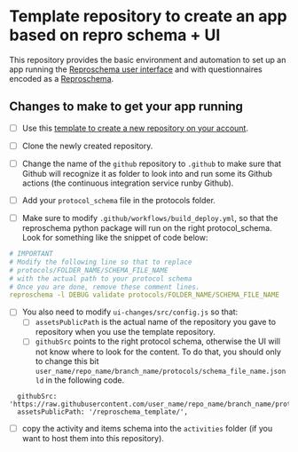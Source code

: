 # Template repository to create an app based on repro schema + UI

This repository provides the basic environment and automation to set up an app
running the
[Reproschema user interface](https://github.com/ReproNim/reproschema-ui) and
with questionnaires encoded as a
[Reproschema](https://github.com/ReproNim/reproschema).

## Changes to make to get your app running

- [ ] Use this
      [template to create a new repository on your account](https://docs.github.com/en/free-pro-team@latest/github/creating-cloning-and-archiving-repositories/creating-a-repository-from-a-template).

- [ ] Clone the newly created repository.

- [ ] Change the name of the `github` repository to `.github` to make sure that
      Github will recognize it as folder to look into and run some its Github
      actions (the continuous integration service runby Github).
- [ ] Add your `protocol_schema` file in the protocols folder.

- [ ] Make sure to modify `.github/workflows/build_deploy.yml`, so that the
      reproschema python package will run on the right protocol_schema. Look for
      something like the snippet of code below:

```yml
# IMPORTANT
# Modify the following line so that to replace
# protocols/FOLDER_NAME/SCHEMA_FILE_NAME
# with the actual path to your protocol schema
# Once you are done, remove these comment lines.
reproschema -l DEBUG validate protocols/FOLDER_NAME/SCHEMA_FILE_NAME
```

- [ ] You also need to modify `ui-changes/src/config.js` so that:
  - [ ] `assetsPublicPath` is the actual name of the repository you gave to
        repository when you use the template repository.
  - [ ] `githubSrc` points to the right protocol schema, otherwise the UI will
        not know where to look for the content. To do that, you should only to
        change this bit
        `user_name/repo_name/branch_name/protocols/schema_file_name.jsonld` in
        the following code.

```
  githubSrc: 'https://raw.githubusercontent.com/user_name/repo_name/branch_name/protocols/schema_file_name.jsonld',
  assetsPublicPath: '/reproschema_template/',
```

- [ ] copy the activity and items schema into the `activities` folder (if you
      want to host them into this repository).
